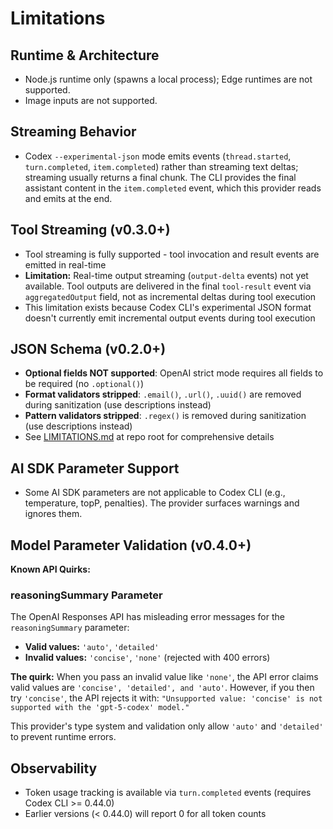 # Limitations

## Runtime & Architecture

- Node.js runtime only (spawns a local process); Edge runtimes are not supported.
- Image inputs are not supported.

## Streaming Behavior

- Codex `--experimental-json` mode emits events (`thread.started`, `turn.completed`, `item.completed`) rather than streaming text deltas; streaming usually returns a final chunk. The CLI provides the final assistant content in the `item.completed` event, which this provider reads and emits at the end.

## Tool Streaming (v0.3.0+)

- Tool streaming is fully supported - tool invocation and result events are emitted in real-time
- **Limitation:** Real-time output streaming (`output-delta` events) not yet available. Tool outputs are delivered in the final `tool-result` event via `aggregatedOutput` field, not as incremental deltas during tool execution
- This limitation exists because Codex CLI's experimental JSON format doesn't currently emit incremental output events during tool execution

## JSON Schema (v0.2.0+)

- **Optional fields NOT supported**: OpenAI strict mode requires all fields to be required (no `.optional()`)
- **Format validators stripped**: `.email()`, `.url()`, `.uuid()` are removed during sanitization (use descriptions instead)
- **Pattern validators stripped**: `.regex()` is removed during sanitization (use descriptions instead)
- See [LIMITATIONS.md](../../LIMITATIONS.md) at repo root for comprehensive details

## AI SDK Parameter Support

- Some AI SDK parameters are not applicable to Codex CLI (e.g., temperature, topP, penalties). The provider surfaces warnings and ignores them.

## Model Parameter Validation (v0.4.0+)

**Known API Quirks:**

### reasoningSummary Parameter

The OpenAI Responses API has misleading error messages for the `reasoningSummary` parameter:

- **Valid values:** `'auto'`, `'detailed'`
- **Invalid values:** `'concise'`, `'none'` (rejected with 400 errors)

**The quirk:** When you pass an invalid value like `'none'`, the API error claims valid values are `'concise', 'detailed', and 'auto'`. However, if you then try `'concise'`, the API rejects it with: `"Unsupported value: 'concise' is not supported with the 'gpt-5-codex' model."`

This provider's type system and validation only allow `'auto'` and `'detailed'` to prevent runtime errors.

## Observability

- Token usage tracking is available via `turn.completed` events (requires Codex CLI >= 0.44.0)
- Earlier versions (< 0.44.0) will report 0 for all token counts
